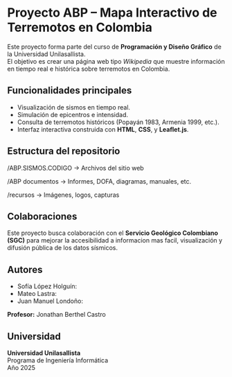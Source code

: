# Proyecto ABP – Mapa Interactivo de Terremotos en Colombia

Este proyecto forma parte del curso de **Programación y Diseño Gráfico** de la Universidad Unilasallista.  
El objetivo es crear una página web tipo *Wikipedia* que muestre información en tiempo real e histórica sobre terremotos en Colombia.

## Funcionalidades principales
- Visualización de sismos en tiempo real.
- Simulación de epicentros e intensidad.
- Consulta de terremotos históricos (Popayán 1983, Armenia 1999, etc.).
- Interfaz interactiva construida con **HTML**, **CSS**, y **Leaflet.js**.

## Estructura del repositorio
/ABP.SISMOS.CODIGO → Archivos del sitio web

/ABP documentos → Informes, DOFA, diagramas, manuales, etc.

/recursos → Imágenes, logos, capturas

## Colaboraciones
Este proyecto busca colaboración con el **Servicio Geológico Colombiano (SGC)** para mejorar la accesibilidad a informacion mas facil, visualización y difusión pública de los datos sísmicos.

## Autores
- Sofía López Holguín:  
- Mateo Lastra: 
- Juan Manuel Londoño:
  
**Profesor:** Jonathan Berthel Castro

## Universidad
**Universidad Unilasallista**  
Programa de Ingeniería Informática  
Año 2025
